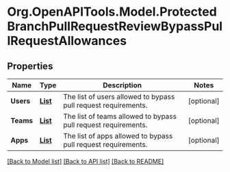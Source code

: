 # Org.OpenAPITools.Model.ProtectedBranchPullRequestReviewBypassPullRequestAllowances

## Properties

Name | Type | Description | Notes
------------ | ------------- | ------------- | -------------
**Users** | [**List<SimpleUser1>**](SimpleUser1.md) | The list of users allowed to bypass pull request requirements. | [optional] 
**Teams** | [**List<Team>**](Team.md) | The list of teams allowed to bypass pull request requirements. | [optional] 
**Apps** | [**List<GitHubApp>**](GitHubApp.md) | The list of apps allowed to bypass pull request requirements. | [optional] 

[[Back to Model list]](../README.md#documentation-for-models) [[Back to API list]](../README.md#documentation-for-api-endpoints) [[Back to README]](../README.md)

